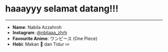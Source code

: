 # haaayyy selamat datang!!!

-------------------------------
- **Name**: Nabila Azzahroh
- **Instagram**: [@nbilaaa_zhrh]([https://www.instagram.com/riskixd22/](https://www.instagram.com/nbilaaa_zhrh?igsh=OWo1OTVkeXo0MjF4))
- **Favourite Anime**: ワンピース (One Piece)
- **Hobi**: Makan 🍔 dan Tidur 💤
